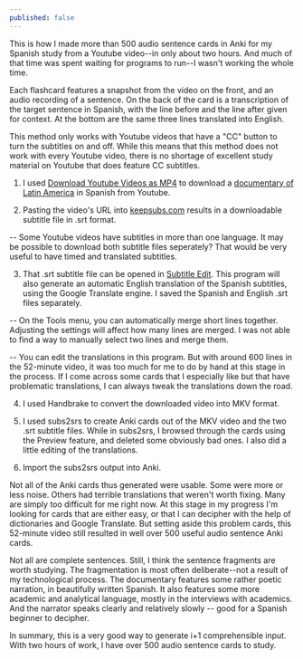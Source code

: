 ```yaml
---
published: false
---
```



This is how I made more than 500 audio sentence cards in Anki for my Spanish study from a Youtube video--in only about two hours. And much of that time was spent waiting for programs to run--I wasn't working the whole time.

Each flashcard features a snapshot from the video on the front, and an audio recording of a sentence. On the back of the card is a transcription of the target sentence in Spanish, with the line before and the line after given for context. At the bottom are the same three lines translated into English.

This method only works with Youtube videos that have a "CC" button to turn the subtitles on and off. While this means that this method does not work with every Youtube video, there is no shortage of excellent study material on Youtube that does feature CC subtitles.

1. I used [Download Youtube Videos as MP4](https://addons.mozilla.org/en-us/firefox/addon/download-youtube/) to download a [documentary of Latin America](http://www.rtve.es/alacarta/videos/historia-de-america-latina/historia-america-latina-poblamiento-america-latina/1780890/) in Spanish from Youtube.

2. Pasting the video's URL into [keepsubs.com](http://keepsubs.com/) results in a downloadable subtitle file in .srt format.

-- Some Youtube videos have subtitles in more than one language. It may be possible to download both subtitle files seperately? That would be very useful to have timed and translated subtitles.

3. That .srt subtitle file can be opened in [Subtitle Edit](http://www.nikse.dk/subtitleedit/). This program will also generate an automatic English translation of the Spanish subtitles, using the Google Translate engine. I saved the Spanish and English .srt files separately.

-- On the Tools menu, you can automatically merge short lines together. Adjusting the settings will affect how many lines are merged. I was not able to find a way to manually select two lines and merge them.

-- You can edit the translations in this program. But with around 600 lines in the 52-minute video, it was too much for me to do by hand at this stage in the process. If I come across some cards that I especially like but that have problematic translations, I can always tweak the translations down the road.

4. I used Handbrake to convert the downloaded video into MKV format.

5. I used subs2srs to create Anki cards out of the MKV video and the two .srt subtitle files. While in subs2srs, I browsed through the cards using the Preview feature, and deleted some obviously bad ones. I also did a little editing of the translations.

6. Import the subs2srs output into Anki.

Not all of the Anki cards thus generated were usable. Some were more or less noise. Others had terrible translations that weren't worth fixing. Many are simply too difficult for me right now. At this stage in my progress I'm looking for cards that are either easy, or that I can decipher with the help of dictionaries and Google Translate. But setting aside this problem cards, this 52-minute video still resulted in well over 500 useful audio sentence Anki cards.

Not all are complete sentences. Still, I think the sentence fragments are worth studying. The fragmentation is most often deliberate--not a result of my technological process. The documentary features some rather poetic narration, in beautifully written Spanish. It also features some more academic and analytical language, mostly in the interviews with academics. And the narrator speaks clearly and relatively slowly -- good for a Spanish beginner to decipher.

In summary, this is a very good way to generate i+1 comprehensible input. With two hours of work, I have over 500 audio sentence cards to study.
